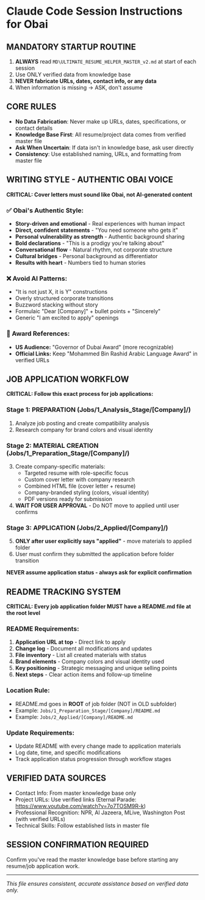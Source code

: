 # Claude Code Session Instructions for Obai

## MANDATORY STARTUP ROUTINE
1. **ALWAYS** read `MD\ULTIMATE_RESUME_HELPER_MASTER_v2.md` at start of each session
2. Use ONLY verified data from knowledge base
3. **NEVER fabricate URLs, dates, contact info, or any data**
4. When information is missing → ASK, don't assume

## CORE RULES
- **No Data Fabrication**: Never make up URLs, dates, specifications, or contact details
- **Knowledge Base First**: All resume/project data comes from verified master file
- **Ask When Uncertain**: If data isn't in knowledge base, ask user directly
- **Consistency**: Use established naming, URLs, and formatting from master file

## WRITING STYLE - AUTHENTIC OBAI VOICE
**CRITICAL: Cover letters must sound like Obai, not AI-generated content**

### ✅ Obai's Authentic Style:
- **Story-driven and emotional** - Real experiences with human impact
- **Direct, confident statements** - "You need someone who gets it"  
- **Personal vulnerability as strength** - Authentic background sharing
- **Bold declarations** - "This is a prodigy you're talking about"
- **Conversational flow** - Natural rhythm, not corporate structure
- **Cultural bridges** - Personal background as differentiator
- **Results with heart** - Numbers tied to human stories

### ❌ Avoid AI Patterns:
- "It is not just X, it is Y" constructions
- Overly structured corporate transitions  
- Buzzword stacking without story
- Formulaic "Dear [Company]" + bullet points + "Sincerely"
- Generic "I am excited to apply" openings

### 📜 Award References:
- **US Audience:** "Governor of Dubai Award" (more recognizable)
- **Official Links:** Keep "Mohammed Bin Rashid Arabic Language Award" in verified URLs

## JOB APPLICATION WORKFLOW
**CRITICAL: Follow this exact process for job applications:**

### Stage 1: PREPARATION (Jobs/1_Analysis_Stage/[Company]/)
1. Analyze job posting and create compatibility analysis
2. Research company for brand colors and visual identity

### Stage 2: MATERIAL CREATION (Jobs/1_Preparation_Stage/[Company]/)
3. Create company-specific materials:
   - Targeted resume with role-specific focus
   - Custom cover letter with company research
   - Combined HTML file (cover letter + resume)
   - Company-branded styling (colors, visual identity)
   - PDF versions ready for submission
4. **WAIT FOR USER APPROVAL** - Do NOT move to applied until user confirms

### Stage 3: APPLICATION (Jobs/2_Applied/[Company]/)
5. **ONLY after user explicitly says "applied"** - move materials to applied folder
6. User must confirm they submitted the application before folder transition

**NEVER assume application status - always ask for explicit confirmation**

## README TRACKING SYSTEM
**CRITICAL: Every job application folder MUST have a README.md file at the root level**

### README Requirements:
1. **Application URL at top** - Direct link to apply
2. **Change log** - Document all modifications and updates
3. **File inventory** - List all created materials with status
4. **Brand elements** - Company colors and visual identity used
5. **Key positioning** - Strategic messaging and unique selling points
6. **Next steps** - Clear action items and follow-up timeline

### Location Rule:
- README.md goes in **ROOT** of job folder (NOT in OLD subfolder)
- Example: `Jobs/1_Preparation_Stage/[Company]/README.md`
- Example: `Jobs/2_Applied/[Company]/README.md`

### Update Requirements:
- Update README with every change made to application materials
- Log date, time, and specific modifications
- Track application status progression through workflow stages

## VERIFIED DATA SOURCES
- Contact Info: From master knowledge base only
- Project URLs: Use verified links (Eternal Parade: https://www.youtube.com/watch?v=7o7TOSM9R-k)
- Professional Recognition: NPR, Al Jazeera, MLive, Washington Post (with verified URLs)
- Technical Skills: Follow established lists in master file

## SESSION CONFIRMATION REQUIRED
Confirm you've read the master knowledge base before starting any resume/job application work.

---
*This file ensures consistent, accurate assistance based on verified data only.*